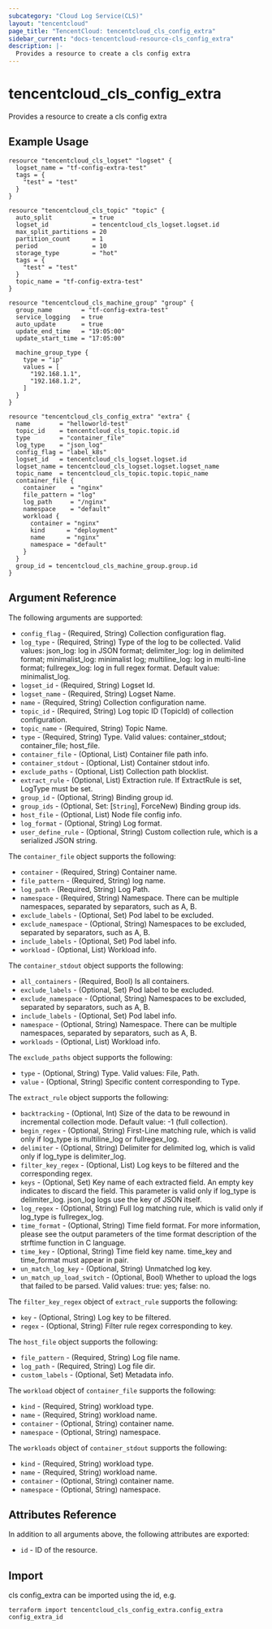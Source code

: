 ```yaml
---
subcategory: "Cloud Log Service(CLS)"
layout: "tencentcloud"
page_title: "TencentCloud: tencentcloud_cls_config_extra"
sidebar_current: "docs-tencentcloud-resource-cls_config_extra"
description: |-
  Provides a resource to create a cls config extra
---
```


# tencentcloud_cls_config_extra

Provides a resource to create a cls config extra

## Example Usage

```hcl
resource "tencentcloud_cls_logset" "logset" {
  logset_name = "tf-config-extra-test"
  tags = {
    "test" = "test"
  }
}

resource "tencentcloud_cls_topic" "topic" {
  auto_split           = true
  logset_id            = tencentcloud_cls_logset.logset.id
  max_split_partitions = 20
  partition_count      = 1
  period               = 10
  storage_type         = "hot"
  tags = {
    "test" = "test"
  }
  topic_name = "tf-config-extra-test"
}

resource "tencentcloud_cls_machine_group" "group" {
  group_name        = "tf-config-extra-test"
  service_logging   = true
  auto_update       = true
  update_end_time   = "19:05:00"
  update_start_time = "17:05:00"

  machine_group_type {
    type = "ip"
    values = [
      "192.168.1.1",
      "192.168.1.2",
    ]
  }
}

resource "tencentcloud_cls_config_extra" "extra" {
  name        = "helloworld-test"
  topic_id    = tencentcloud_cls_topic.topic.id
  type        = "container_file"
  log_type    = "json_log"
  config_flag = "label_k8s"
  logset_id   = tencentcloud_cls_logset.logset.id
  logset_name = tencentcloud_cls_logset.logset.logset_name
  topic_name  = tencentcloud_cls_topic.topic.topic_name
  container_file {
    container    = "nginx"
    file_pattern = "log"
    log_path     = "/nginx"
    namespace    = "default"
    workload {
      container = "nginx"
      kind      = "deployment"
      name      = "nginx"
      namespace = "default"
    }
  }
  group_id = tencentcloud_cls_machine_group.group.id
}
```

## Argument Reference

The following arguments are supported:

* `config_flag` - (Required, String) Collection configuration flag.
* `log_type` - (Required, String) Type of the log to be collected. Valid values: json_log: log in JSON format; delimiter_log: log in delimited format; minimalist_log: minimalist log; multiline_log: log in multi-line format; fullregex_log: log in full regex format. Default value: minimalist_log.
* `logset_id` - (Required, String) Logset Id.
* `logset_name` - (Required, String) Logset Name.
* `name` - (Required, String) Collection configuration name.
* `topic_id` - (Required, String) Log topic ID (TopicId) of collection configuration.
* `topic_name` - (Required, String) Topic Name.
* `type` - (Required, String) Type. Valid values: container_stdout; container_file; host_file.
* `container_file` - (Optional, List) Container file path info.
* `container_stdout` - (Optional, List) Container stdout info.
* `exclude_paths` - (Optional, List) Collection path blocklist.
* `extract_rule` - (Optional, List) Extraction rule. If ExtractRule is set, LogType must be set.
* `group_id` - (Optional, String) Binding group id.
* `group_ids` - (Optional, Set: [`String`], ForceNew) Binding group ids.
* `host_file` - (Optional, List) Node file config info.
* `log_format` - (Optional, String) Log format.
* `user_define_rule` - (Optional, String) Custom collection rule, which is a serialized JSON string.

The `container_file` object supports the following:

* `container` - (Required, String) Container name.
* `file_pattern` - (Required, String) log name.
* `log_path` - (Required, String) Log Path.
* `namespace` - (Required, String) Namespace. There can be multiple namespaces, separated by separators, such as A, B.
* `exclude_labels` - (Optional, Set) Pod label to be excluded.
* `exclude_namespace` - (Optional, String) Namespaces to be excluded, separated by separators, such as A, B.
* `include_labels` - (Optional, Set) Pod label info.
* `workload` - (Optional, List) Workload info.

The `container_stdout` object supports the following:

* `all_containers` - (Required, Bool) Is all containers.
* `exclude_labels` - (Optional, Set) Pod label to be excluded.
* `exclude_namespace` - (Optional, String) Namespaces to be excluded, separated by separators, such as A, B.
* `include_labels` - (Optional, Set) Pod label info.
* `namespace` - (Optional, String) Namespace. There can be multiple namespaces, separated by separators, such as A, B.
* `workloads` - (Optional, List) Workload info.

The `exclude_paths` object supports the following:

* `type` - (Optional, String) Type. Valid values: File, Path.
* `value` - (Optional, String) Specific content corresponding to Type.

The `extract_rule` object supports the following:

* `backtracking` - (Optional, Int) Size of the data to be rewound in incremental collection mode. Default value: -1 (full collection).
* `begin_regex` - (Optional, String) First-Line matching rule, which is valid only if log_type is multiline_log or fullregex_log.
* `delimiter` - (Optional, String) Delimiter for delimited log, which is valid only if log_type is delimiter_log.
* `filter_key_regex` - (Optional, List) Log keys to be filtered and the corresponding regex.
* `keys` - (Optional, Set) Key name of each extracted field. An empty key indicates to discard the field. This parameter is valid only if log_type is delimiter_log. json_log logs use the key of JSON itself.
* `log_regex` - (Optional, String) Full log matching rule, which is valid only if log_type is fullregex_log.
* `time_format` - (Optional, String) Time field format. For more information, please see the output parameters of the time format description of the strftime function in C language.
* `time_key` - (Optional, String) Time field key name. time_key and time_format must appear in pair.
* `un_match_log_key` - (Optional, String) Unmatched log key.
* `un_match_up_load_switch` - (Optional, Bool) Whether to upload the logs that failed to be parsed. Valid values: true: yes; false: no.

The `filter_key_regex` object of `extract_rule` supports the following:

* `key` - (Optional, String) Log key to be filtered.
* `regex` - (Optional, String) Filter rule regex corresponding to key.

The `host_file` object supports the following:

* `file_pattern` - (Required, String) Log file name.
* `log_path` - (Required, String) Log file dir.
* `custom_labels` - (Optional, Set) Metadata info.

The `workload` object of `container_file` supports the following:

* `kind` - (Required, String) workload type.
* `name` - (Required, String) workload name.
* `container` - (Optional, String) container name.
* `namespace` - (Optional, String) namespace.

The `workloads` object of `container_stdout` supports the following:

* `kind` - (Required, String) workload type.
* `name` - (Required, String) workload name.
* `container` - (Optional, String) container name.
* `namespace` - (Optional, String) namespace.

## Attributes Reference

In addition to all arguments above, the following attributes are exported:

* `id` - ID of the resource.




## Import

cls config_extra can be imported using the id, e.g.

```
terraform import tencentcloud_cls_config_extra.config_extra config_extra_id
```

